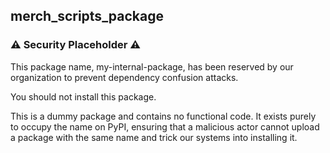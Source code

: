 ## merch_scripts_package

### ⚠️ Security Placeholder ⚠️
This package name, my-internal-package, has been reserved by our organization to prevent dependency confusion attacks.

You should not install this package.

This is a dummy package and contains no functional code. It exists purely to occupy the name on PyPI, ensuring that a malicious actor cannot upload a package with the same name and trick our systems into installing it.